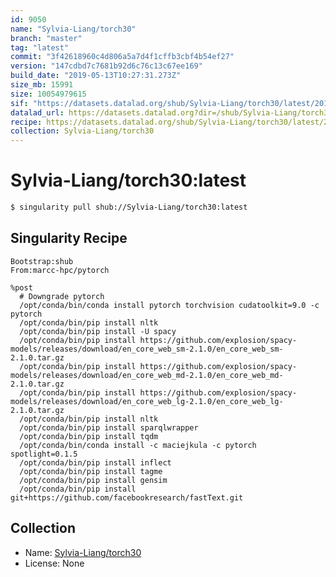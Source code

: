 ```yaml
---
id: 9050
name: "Sylvia-Liang/torch30"
branch: "master"
tag: "latest"
commit: "3f42618960c4d806a5a7d4f1cffb3cbf4b54ef27"
version: "147cdbd7c7681b92d6c76c13c67ee169"
build_date: "2019-05-13T10:27:31.273Z"
size_mb: 15991
size: 10054979615
sif: "https://datasets.datalad.org/shub/Sylvia-Liang/torch30/latest/2019-05-13-3f426189-147cdbd7/147cdbd7c7681b92d6c76c13c67ee169.simg"
datalad_url: https://datasets.datalad.org?dir=/shub/Sylvia-Liang/torch30/latest/2019-05-13-3f426189-147cdbd7/
recipe: https://datasets.datalad.org/shub/Sylvia-Liang/torch30/latest/2019-05-13-3f426189-147cdbd7/Singularity
collection: Sylvia-Liang/torch30
---
```


# Sylvia-Liang/torch30:latest

```bash
$ singularity pull shub://Sylvia-Liang/torch30:latest
```

## Singularity Recipe

```singularity
Bootstrap:shub
From:marcc-hpc/pytorch

%post
  # Downgrade pytorch
  /opt/conda/bin/conda install pytorch torchvision cudatoolkit=9.0 -c pytorch
  /opt/conda/bin/pip install nltk
  /opt/conda/bin/pip install -U spacy
  /opt/conda/bin/pip install https://github.com/explosion/spacy-models/releases/download/en_core_web_sm-2.1.0/en_core_web_sm-2.1.0.tar.gz
  /opt/conda/bin/pip install https://github.com/explosion/spacy-models/releases/download/en_core_web_md-2.1.0/en_core_web_md-2.1.0.tar.gz
  /opt/conda/bin/pip install https://github.com/explosion/spacy-models/releases/download/en_core_web_lg-2.1.0/en_core_web_lg-2.1.0.tar.gz
  /opt/conda/bin/pip install nltk
  /opt/conda/bin/pip install sparqlwrapper
  /opt/conda/bin/pip install tqdm
  /opt/conda/bin/conda install -c maciejkula -c pytorch spotlight=0.1.5
  /opt/conda/bin/pip install inflect
  /opt/conda/bin/pip install tagme
  /opt/conda/bin/pip install gensim
  /opt/conda/bin/pip install git+https://github.com/facebookresearch/fastText.git
```

## Collection

 - Name: [Sylvia-Liang/torch30](https://github.com/Sylvia-Liang/torch30)
 - License: None

